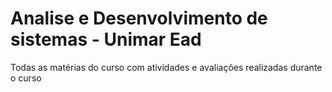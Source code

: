 # Analise e Desenvolvimento de sistemas - Unimar Ead
 Todas as matérias do curso com atividades e avaliações realizadas durante o curso 
